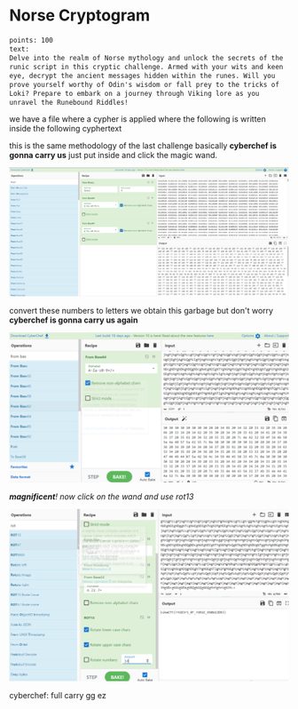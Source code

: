 # Norse Cryptogram
```
points: 100
text:
Delve into the realm of Norse mythology and unlock the secrets of the runic script in this cryptic challenge. Armed with your wits and keen eye, decrypt the ancient messages hidden within the runes. Will you prove yourself worthy of Odin's wisdom or fall prey to the tricks of Loki? Prepare to embark on a journey through Viking lore as you unravel the Runebound Riddles!
```

we have a file where a cypher is applied where the following is written inside the following cyphertext

this is the same methodology of the last challenge basically **cyberchef is gonna carry us** just put inside and click the magic wand. 

![alt text](image-2.png)

convert these numbers to letters we obtain this garbage but don't worry **cyberchef is gonna carry us again**
 
![alt text](image-3.png)

 ***magnificent**! now click on the wand and use rot13*

 ![alt text](image-4.png)

 cyberchef: full carry gg ez 